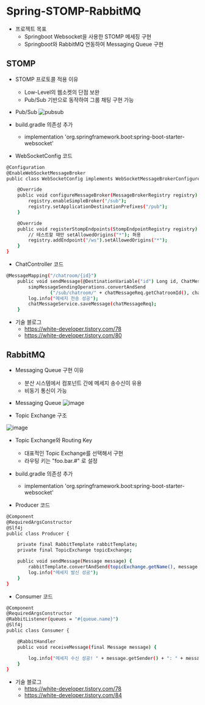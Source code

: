 # Spring-STOMP-RabbitMQ

* 프로젝트 목표
  - Springboot Websocket을 사용한 STOMP 메세징 구현
  - Springboot와 RabbitMQ 연동하여 Messaging Queue 구현

## STOMP

* STOMP 프로토콜 적용 이유
  - Low-Level의 웹소켓의 단점 보완
  - Pub/Sub 기반으로 동작하여 그룹 채팅 구현 가능

* Pub/Sub
![pubsub](https://github.com/Hoseok-Seong/Spring-STOMP-RabbitMQ/assets/93416157/845b1550-32e8-400f-819e-451337166087)

* build.gradle 의존성 추가
  - implementation 'org.springframework.boot:spring-boot-starter-websocket'

* WebSocketConfig 코드
``` bash
@Configuration
@EnableWebSocketMessageBroker
public class WebSocketConfig implements WebSocketMessageBrokerConfigurer {

    @Override
    public void configureMessageBroker(MessageBrokerRegistry registry) {
        registry.enableSimpleBroker("/sub");
        registry.setApplicationDestinationPrefixes("/pub");
    }

    @Override
    public void registerStompEndpoints(StompEndpointRegistry registry) {
        // 테스트할 때만 setAllowedOrigins("*"); 허용
        registry.addEndpoint("/ws").setAllowedOrigins("*");
    }
}
```

* ChatController 코드
``` bash
@MessageMapping("/chatroom/{id}")
    public void sendMessage(@DestinationVariable("id") Long id, ChatMessageReq chatMessageReq) {
        simpMessageSendingOperations.convertAndSend
                ("/sub/chatroom/" + chatMessageReq.getChatroomId(), chatMessageReq);
        log.info("메세지 전송 성공");
        chatMessageService.saveMessage(chatMessageReq);
    }
```

* 기술 블로그
  - https://white-developer.tistory.com/78
  - https://white-developer.tistory.com/80

## RabbitMQ

* Messaging Queue 구현 이유
  - 분산 시스템에서 컴포넌트 간에 메세지 송수신이 유용
  - 비동기 통신이 가능

* Messaging Queue
![image](https://github.com/Hoseok-Seong/Spring-STOMP-RabbitMQ/assets/93416157/29ba349b-0386-4361-93dc-b0ee967c6b61)

* Topic Exchange 구조

![image](https://github.com/Hoseok-Seong/Spring-STOMP-RabbitMQ/assets/93416157/1180ed65-ed4a-4f38-877d-9326b424b16f)

* Topic Exchange와 Routing Key 
  - 대표적인 Topic Exchange를 선택해서 구현
  - 라우팅 키는 "foo.bar.#" 로 설정

* build.gradle 의존성 추가
  - implementation 'org.springframework.boot:spring-boot-starter-websocket'

* Producer 코드
``` bash
@Component
@RequiredArgsConstructor
@Slf4j
public class Producer {

    private final RabbitTemplate rabbitTemplate;
    private final TopicExchange topicExchange;

    public void sendMessage(Message message) {
        rabbitTemplate.convertAndSend(topicExchange.getName(), message.getRoutingKey(), message);
        log.info("메세지 발신 성공");
    }
}
```

* Consumer 코드
``` bash
@Component
@RequiredArgsConstructor
@RabbitListener(queues = "#{queue.name}")
@Slf4j
public class Consumer {

    @RabbitHandler
    public void receiveMessage(final Message message) {

        log.info("메세지 수신 성공! " + message.getSender() + ": " + message.getMessage());
    }
}
```

* 기술 블로그
  - https://white-developer.tistory.com/78
  - https://white-developer.tistory.com/84

